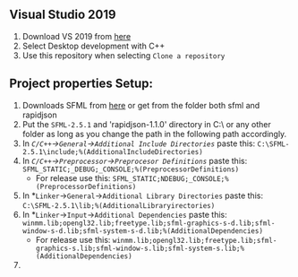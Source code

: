 ## Visual Studio 2019
1. Download VS 2019 from [here](https://visualstudio.microsoft.com/downloads/)
2. Select Desktop development with C++
3. Use this repository when selecting `Clone a repository`

## Project properties Setup:
1. Downloads SFML from [here](https://www.sfml-dev.org/download.php) or get from the folder both sfml and rapidjson
2. Put the `SFML-2.5.1` and 'rapidjson-1.1.0' directory in C:\ or any other folder as long as you change the path in the following path accordingly. 
3. In *`C/C++`->`General`->`Additional Include Directories`* paste this: `C:\SFML-2.5.1\include;%(AdditionalIncludeDirectories)`
4. In *`C/C++`->`Preprocessor`->`Preprocesor Definitions`* paste this: `SFML_STATIC;_DEBUG;_CONSOLE;%(PreprocessorDefinitions)`
   - For release use this: `SFML_STATIC;NDEBUG;_CONSOLE;%(PreprocessorDefinitions)`
6. In *`Linker`->`General`->`Additional Library Directories` paste this: `C:\SFML-2.5.1\lib;%(AdditionalLibraryirectories)`
7. In *`Linker`->`Input`->`Additional Dependencies` paste this: `winmm.lib;opengl32.lib;freetype.lib;sfml-graphics-s-d.lib;sfml-window-s-d.lib;sfml-system-s-d.lib;%(AdditionalDependencies)`
   - For release use this: `winmm.lib;opengl32.lib;freetype.lib;sfml-graphics-s.lib;sfml-window-s.lib;sfml-system-s.lib;%(AdditionalDependencies)`
8.
